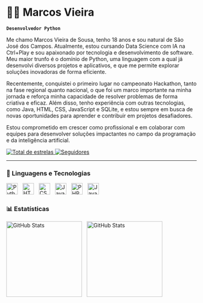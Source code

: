 # 👨‍💻 Marcos Vieira

**`Desenvolvedor Python`**

Me chamo Marcos Vieira de Sousa, tenho 18 anos e sou natural de São José dos Campos. Atualmente, estou cursando Data Science com IA na Ctrl+Play e sou apaixonado por tecnologia e desenvolvimento de software. Meu maior trunfo é o domínio de Python, uma linguagem com a qual já desenvolvi diversos projetos e aplicativos, e que me permite explorar soluções inovadoras de forma eficiente.

Recentemente, conquistei o primeiro lugar no campeonato Hackathon, tanto na fase regional quanto nacional, o que foi um marco importante na minha jornada e reforça minha capacidade de resolver problemas de forma criativa e eficaz. Além disso, tenho experiência com outras tecnologias, como Java, HTML, CSS, JavaScript e SQLite, e estou sempre em busca de novas oportunidades para aprender e contribuir em projetos desafiadores.

Estou comprometido em crescer como profissional e em colaborar com equipes para desenvolver soluções impactantes no campo da programação e da inteligência artificial.
<p align="left">
    <a href="https://github.com/MarcosVieiraDv?tab=repositories&sort=stargazers">
        <img
            alt="Total de estrelas"
            title="Total de estrelas GitHub"
            src="https://custom-icon-badges.demolab.com/github/stars/MarcosVieiraDv?color=55960c&style=for-the-badge&labelColor=488207&logo=star&label=estrelas"
        />
    </a>
    <a href="https://github.com/MarcosVieiraDv?tab=followers">
        <img
            alt="Seguidores"
            title="Me siga no GitHub"
            src="https://custom-icon-badges.demolab.com/github/followers/MarcosVieiraDv?color=236ad3&labelColor=1155ba&style=for-the-badge&logo=github&label=Seguidores&logoColor=white"
        />
    </a>
</p>

---

### 🤖 Linguagens e Tecnologias

<img
    align="left"
    alt="Python"
    title="Python"
    width="30px"
    style="padding-right: 10px;"
    src="https://cdn.jsdelivr.net/gh/devicons/devicon@latest/icons/python/python-original.svg"
/>
<img 
    align="left" 
    alt="HTML"
    title="HTML" 
    width="30px" 
    style="padding-right: 10px;" 
    src="https://cdn.jsdelivr.net/gh/devicons/devicon@latest/icons/html5/html5-original.svg" 
/>
<img 
    align="left" 
    alt="CSS" 
    title="CSS"
    width="30px" 
    style="padding-right: 10px;" 
    src="https://cdn.jsdelivr.net/gh/devicons/devicon@latest/icons/css3/css3-original.svg" 
/>
<img 
    align="left" 
    alt="JavaScript" 
    title="JavaScript"
    width="30px" 
    style="padding-right: 10px;" 
    src="https://cdn.jsdelivr.net/gh/devicons/devicon@latest/icons/javascript/javascript-original.svg" 
/>
<img 
    align="left" 
    alt="PHP" 
    title="PHP"
    width="30px" 
    style="padding-right: 10px;" 
    src="https://cdn.jsdelivr.net/gh/devicons/devicon@latest/icons/php/php-original.svg" 
/>
<img
    align="left"
    alt="Java"
    title="Java"
    width="30px"
    style="padding-right: 10px;"
    src="https://cdn.jsdelivr.net/gh/devicons/devicon@latest/icons/java/java-original.svg" 
/>    

<br/>
<br/>

### 📊 Estatísticas

<p>
  <img 
    align="left" 
    alt="GitHub Stats" 
    height="200" 
    style="padding-right: 10px;" 
    src="https://github-readme-stats.vercel.app/api?username=MarcosVieiraDv&show_icons=true&theme=tokyonight&include_all_commits=true&locale=pt-br"
  />

<img 
      align="left" 
      alt="GitHub Stats" 
      height="200" 
      src="https://github-readme-stats.vercel.app/api/top-langs/?username=MarcosVieiraDv&theme=tokyonight&layout=compact&custom_title=Tecnologias&langs_count=9"
  />

</p>
